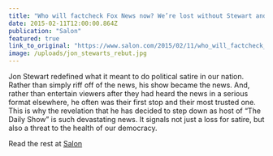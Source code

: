 ```yaml
---
title: "Who will factcheck Fox News now? We’re lost without Stewart and Colbert"
date: 2015-02-11T12:00:00.864Z
publication: "Salon"
featured: true
link_to_original: "https://www.salon.com/2015/02/11/who_will_factcheck_fox_news_now_were_fked_without_stewart_and_colbert/"
image: /uploads/jon_stewarts_rebut.jpg
---
```



Jon Stewart redefined what it meant to do political satire in our nation.  Rather than simply riff off of the news, his show became the news.  And, rather than entertain viewers after they had heard the news in a serious format elsewhere, he often was their first stop and their most trusted one.   This is why the revelation that he has decided to step down as host of “The Daily Show” is such devastating news.  It signals not just a loss for satire, but also a threat to the health of our democracy.


Read the rest at [Salon](https://www.salon.com/2015/02/11/who_will_factcheck_fox_news_now_were_fked_without_stewart_and_colbert/)
